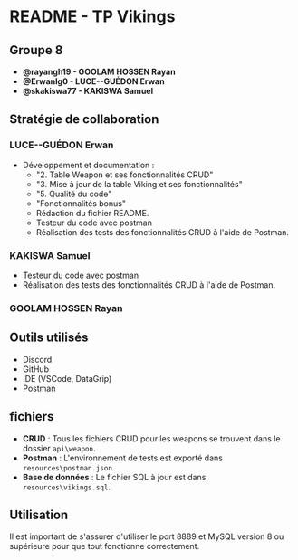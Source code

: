 # README - TP Vikings

## Groupe 8

- **@rayangh19 - GOOLAM HOSSEN Rayan**
- **@Erwanlg0 - LUCE--GUÉDON Erwan**
- **@skakiswa77 - KAKISWA Samuel**

## Stratégie de collaboration

### LUCE--GUÉDON Erwan

- Développement et documentation :
  - "2. Table Weapon et ses fonctionnalités CRUD"
  - "3. Mise à jour de la table Viking et ses fonctionnalités"
  - "5. Qualité du code"
  - "Fonctionnalités bonus"
  - Rédaction du fichier README.
  - Testeur du code avec postman
  - Réalisation des tests des fonctionnalités CRUD à l'aide de Postman.

### KAKISWA Samuel

- Testeur du code avec postman
- Réalisation des tests des fonctionnalités CRUD à l'aide de Postman.

### GOOLAM HOSSEN Rayan

## Outils utilisés

- Discord
- GitHub
- IDE (VSCode, DataGrip)
- Postman

## fichiers

- **CRUD** : Tous les fichiers CRUD pour les weapons se trouvent dans le dossier `api\weapon`.
- **Postman** : L'environnement de tests est exporté dans `resources\postman.json`.
- **Base de données** : Le fichier SQL à jour est dans `resources\vikings.sql`.

## Utilisation

Il est important de s'assurer d'utiliser le port 8889 et MySQL version 8 ou supérieure pour que tout fonctionne correctement.
